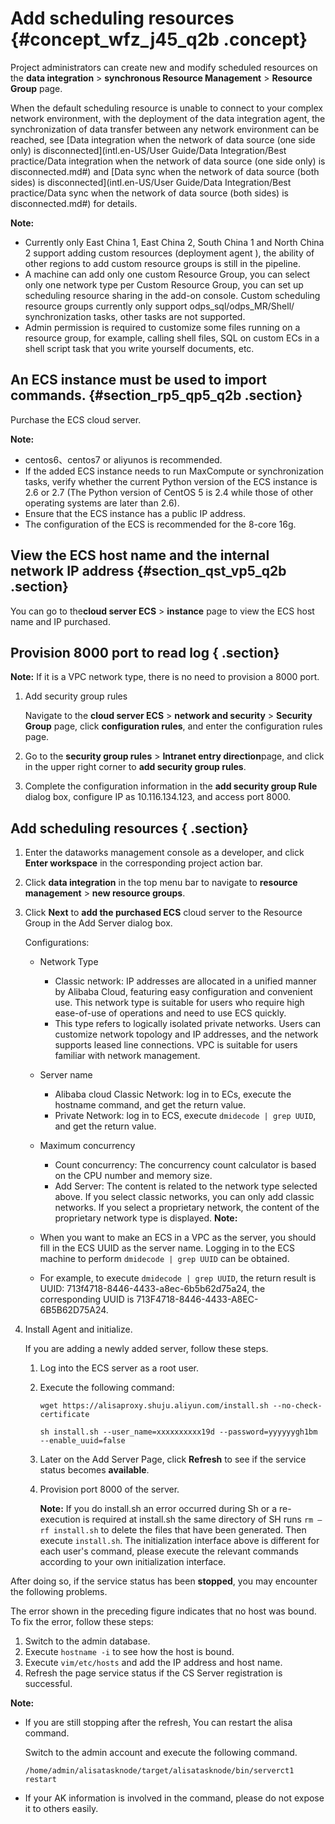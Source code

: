 # Add scheduling resources {#concept_wfz_j45_q2b .concept}

Project administrators can create new and modify scheduled resources on the **data integration** \> **synchronous Resource Management** \> **Resource Group** page.

When the default scheduling resource is unable to connect to your complex network environment, with the deployment of the data integration agent, the synchronization of data transfer between any network environment can be reached, see [Data integration when the network of data source \(one side only\) is disconnected](intl.en-US/User Guide/Data Integration/Best practice/Data integration when the network of data source (one side only) is disconnected.md#) and [Data sync when the network of data source \(both sides\) is disconnected](intl.en-US/User Guide/Data Integration/Best practice/Data sync when the network of data source (both sides) is disconnected.md#) for details.

**Note:** 

-   Currently only East China 1, East China 2, South China 1 and North China 2 support adding custom resources \(deployment agent \), the ability of other regions to add custom resource groups is still in the pipeline.
-   A machine can add only one custom Resource Group, you can select only one network type per Custom Resource Group, you can set up scheduling resource sharing in the add-on console. Custom scheduling resource groups currently only support odps\_sql/odps\_MR/Shell/ synchronization tasks, other tasks are not supported.
-   Admin permission is required to customize some files running on a resource group, for example, calling shell files, SQL on custom ECs in a shell script task that you write yourself documents, etc.

## An ECS instance must be used to import commands. {#section_rp5_qp5_q2b .section}

Purchase the ECS cloud server.

**Note:** 

-   centos6、centos7 or aliyunos is recommended.
-   If the added ECS instance needs to run MaxCompute or synchronization tasks, verify whether the current Python version of the ECS instance is 2.6 or 2.7 \(The Python version of CentOS 5 is 2.4 while those of other operating systems are later than 2.6\).
-   Ensure that the ECS instance has a public IP address.
-   The configuration of the ECS is recommended for the 8-core 16g.

## View the ECS host name and the internal network IP address {#section_qst_vp5_q2b .section}

You can go to the**cloud server ECS** \> **instance** page to view the ECS host name and IP purchased.

## Provision 8000 port to read log { .section}

**Note:** If it is a VPC network type, there is no need to provision a 8000 port.

1.  Add security group rules

    Navigate to the **cloud server ECS** \> **network and security** \> **Security Group** page, click **configuration rules**, and enter the configuration rules page.

2.  Go to the **security group rules** \> **Intranet entry direction**page, and click in the upper right corner to **add security group rules**.
3.  Complete the configuration information in the **add security group Rule** dialog box, configure IP as 10.116.134.123, and access port 8000.

## Add scheduling resources { .section}

1.  Enter the dataworks management console as a developer, and click **Enter workspace** in the corresponding project action bar.
2.  Click **data integration** in the top menu bar to navigate to **resource management** \> **new resource groups**.
3.  Click **Next** to **add the purchased ECS** cloud server to the Resource Group in the Add Server dialog box.

    Configurations:

    -   Network Type
        -   Classic network: IP addresses are allocated in a unified manner by Alibaba Cloud, featuring easy configuration and convenient use. This network type is suitable for users who require high ease-of-use of operations and need to use ECS quickly.
        -   This type refers to logically isolated private networks. Users can customize network topology and IP addresses, and the network supports leased line connections. VPC is suitable for users familiar with network management.
    -   Server name
        -   Alibaba cloud Classic Network: log in to ECs, execute the hostname command, and get the return value.
        -   Private Network: log in to ECS, execute `dmidecode | grep UUID`, and get the return value.
    -   Maximum concurrency
        -   Count concurrency: The concurrency count calculator is based on the CPU number and memory size.
        -   Add Server: The content is related to the network type selected above. If you select classic networks, you can only add classic networks. If you select a proprietary network, the content of the proprietary network type is displayed.
    **Note:** 

    -   When you want to make an ECS in a VPC as the server, you should fill in the ECS UUID as the server name. Logging in to the ECS machine to perform `dmidecode | grep UUID` can be obtained.
    -   For example, to execute `dmidecode | grep UUID`, the return result is UUID: 713f4718-8446-4433-a8ec-6b5b62d75a24, the corresponding UUID is 713F4718-8446-4433-A8EC-6B5B62D75A24.
4.  Install Agent and initialize.

    If you are adding a newly added server, follow these steps.

    1.  Log into the ECS server as a root user.
    2.  Execute the following command:

        ```
        wget https://alisaproxy.shuju.aliyun.com/install.sh --no-check-certificate
        
        sh install.sh --user_name=xxxxxxxxxx19d --password=yyyyyygh1bm --enable_uuid=false
        ```

    3.  Later on the Add Server Page, click **Refresh** to see if the service status becomes **available**.
    4.  Provision port 8000 of the server.

        **Note:** If you do install.sh an error occurred during Sh or a re-execution is required at install.sh the same directory of SH runs `rm –rf install.sh` to delete the files that have been generated. Then execute `install.sh`. The initialization interface above is different for each user's command, please execute the relevant commands according to your own initialization interface.


After doing so, if the service status has been **stopped**, you may encounter the following problems.

The error shown in the preceding figure indicates that no host was bound. To fix the error, follow these steps:

1.  Switch to the admin database.
2.  Execute `hostname -i` to see how the host is bound.
3.  Execute `vim/etc/hosts` and add the IP address and host name.
4.  Refresh the page service status if the CS Server registration is successful.

**Note:** 

-   If you are still stopping after the refresh, You can restart the alisa command.

    Switch to the admin account and execute the following command.

    ```
    /home/admin/alisatasknode/target/alisatasknode/bin/serverct1 restart
    ```

-   If your AK information is involved in the command, please do not expose it to others easily.

